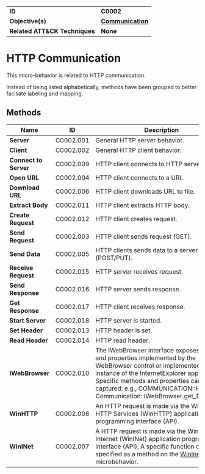 
<table>
<tr>
<td><b>ID</b></td>
<td><b>C0002</b></td>
</tr>
<tr>
<td><b>Objective(s)</b></td>
<td><b><a href="../communication">Communication</a></b></td>
</tr>
<tr>
<td><b>Related ATT&CK Techniques</b></td>
<td><b>None</b></td>
</tr>
</table>


HTTP Communication
==================
This micro-behavior is related to HTTP communication. 

Instead of being listed alphabetically, methods have been grouped to better faciliate labeling and mapping.

Methods
-------
|Name|ID|Description|
|---|---|---|
|**Server**|C0002.001|General HTTP server behavior.|
|**Client**|C0002.002|General HTTP client behavior.|
|**Connect to Server**|C0002.009|HTTP client connects to HTTP server.|
|**Open URL**|C0002.004|HTTP client connects to a URL.|
|**Download URL**|C0002.006|HTTP client downloads URL to file.|
|**Extract Body**|C0002.011|HTTP client extracts HTTP body.|
|**Create Request**|C0002.012|HTTP client creates request.|
|**Send Request**|C0002.003|HTTP client sends request (GET).|
|**Send Data**|C0002.005|HTTP clients sends data to a server (POST/PUT).|
|**Receive Request**|C0002.015|HTTP server receives request.|
|**Send Response**|C0002.016|HTTP server sends response.|
|**Get Response**|C0002.017|HTTP client receives response.|
|**Start Server**|C0002.018|HTTP server is started.|
|**Set Header**|C0002.013|HTTP header is set.|
|**Read Header**|C0002.014|HTTP read header.|
|**IWebBrowser**|C0002.010|The IWebBrowser interface exposes methods and properties implemented by the WebBrowser control or implemented by an instance of the InternetExplorer application. Specific methods and properties can be captured: e.g., COMMUNICATION::HTTP Communication::IWebBrowser.get_Document.|
|**WinHTTP**|C0002.008|An HTTP request is made via the Windows HTTP Services (WinHTTP) application programming interface (API).|
|**WinINet**|C0002.007|A HTTP request is made via the Windows Internet (WinINet) application programming interface (API). A specific function can be specified as a method on the [WinInet](../communication/wininet.md) microbehavior.|
